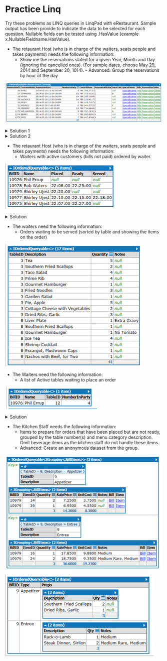 # Practice Linq

Try these problems as LINQ queries in LinqPad with eRestaurant. Sample output has been provide to indicate the data to be selected for each question. Nullable fields can be tested using .HasValue (example x.NullableFieldname.HasValue).

- The retaurant Host (who is in charge of the waiters, seats people and takes payments) needs the following information:
  - Show me the reservations slated for a given Year, Month and Day (ignoring the cancelled ones). (For sample dates, choose May 29, 2014 and September 20, 1014). - Advanced: Group the reservations by hour of the day

![Reservation Entity records](./LinqPad/results/Practice-Q1.png)

<details><summary>Solution 1</summary>

```csharp
from booking in Reservations
where booking.ReservationDate.Month == 9
    && booking.ReservationDate.Year == 2016
    & booking.ReservationDate.Day == 20
select booking
```

</details>

<details><summary>Solution 2</summary>

```csharp
from booking in Reservations
where booking.ReservationDate.Month == 9
    && booking.ReservationDate.Year == 2016
    & booking.ReservationDate.Day == 20
group booking by booking.ReservationDate.Hour into block
select block
```

</details>

- The retaurant Host (who is in charge of the waiters, seats people and takes payments) needs the following information:
  - Waiters with active customers (bills not paid) ordered by waiter.

![Active Bills (A bill respesents a customer table)](./LinqPad/results/Practice-Q2.png)

<details><summary>Solution</summary>

```csharp
from mealBill in Bills
where !mealBill.PaidStatus
orderby mealBill.Waiter.LastName
select new
{
    BillId = mealBill.BillID,
    Name = mealBill.Waiter.FirstName + " " + mealBill.Waiter.LastName,
    Placed = mealBill.OrderPaid,
    Ready = mealBill.OrderReady,
    Served = mealBill.OrderServed
}
```

</details>

- The waiters need the following information:
  - Orders waiting to be served (sorted by table and showing the items on the order)

![Food items which have been prepared and are ready to go to the table](./LinqPad/results/Practice-Q3.png)

- The Waiters need the following information:
  - A list of Active tables waiting to place an order

![Waiter and customer table(s) who have not yet ordered.](./LinqPad/results/Practice-Q4.png)

<details><summary>Solution</summary>

```csharp
from customer in Bills
where !customer.OrderPlaced.HasValue
select new
{
    BillId = customer.BillID,
    Name = customer.Waiter.FirstName + " " + customer.Waiter.LastName,
    TableId = customer.TableID,
    NumberInParth = customer.NumberInParty
}
```

</details>

- The Kitchen Staff needs the following information:
  - Items to prepare for orders that have been placed but are not ready, grouped by the table number(s) and menu category description. Omit beverage items as the kitchen staff do not handle these items.
  - Advanced: Create an anonymous dataset from the group.

![Meals to be prepared by the kitchen staff.](./LinqPad/results/Practice-Q5-Group.png)

![Meals to be prepared by the kitchen staff.](./LinqPad/results/Practice-Q5-Group-Select.png)
